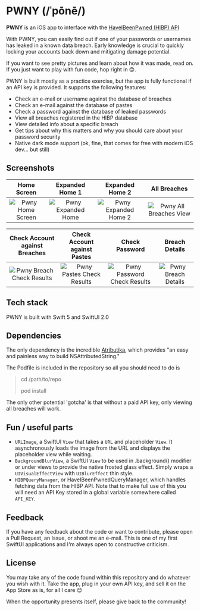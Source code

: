 # PWNY (/ˈpōnē/) 

**PWNY** is an iOS app to interface with the [HaveIBeenPwned (HIBP) API](https://haveibeenpwned.com/API/v3) 

With PWNY, you can easily find out if one of your passwords or usernames has leaked in a known data breach. Early knowledge is crucial to quickly locking your accounts back down and mitigating damage potential.

If you want to see pretty pictures and learn about how it was made, read on. If you just want to play with fun code, hop right in 😊. 

PWNY is built mostly as a practice exercise, but the app is fully functional if an API key is provided. It supports the following features:

- Check an e-mail or username against the database of breaches
- Check an e-mail against the database of pastes
- Check a password against the database of leaked passwords
- View all breaches registered in the HIBP database
- View detailed info about a specific breach
- Get tips about why this matters and why you should care about your password security
- Native dark mode support (ok, fine, that comes for free with modern iOS dev... but still)

## Screenshots

Home Screen         |  Expanded Home 1 | Expanded Home 2 | All Breaches
:-------------------------:|:-------------------------:|:-------------------------:|:------------------------:
![Pwny Home Screen](https://tarrouye.net/portfolio/assets/pwny/main_screen.PNG)  |  ![Pwny Expanded Home](https://tarrouye.net/portfolio/assets/pwny/main_expanded_1.PNG) | ![Pwny Expanded Home 2](https://tarrouye.net/portfolio/assets/pwny/main_expanded_2.PNG) | ![Pwny All Breaches View](https://tarrouye.net/portfolio/assets/pwny/all_breaches.PNG)




Check Account against Breaches |  Check Account against Pastes | Check Password | Breach Details
:-------------------------:|:-------------------------:|:-------------------------:|:---------------:
![Pwny Breach Check Results](https://tarrouye.net/portfolio/assets/pwny/breach_check_results.PNG)  |  ![Pwny Pastes Check Results](https://tarrouye.net/portfolio/assets/pwny/paste_check_result.PNG) | ![Pwny Password Check Results](https://tarrouye.net/portfolio/assets/pwny/password_check_result.PNG) | ![Pwny Breach Details](https://tarrouye.net/portfolio/assets/pwny/breach_details.PNG)


## Tech stack

PWNY is built with Swift 5 and SwiftUI 2.0

## Dependencies

The only dependency is the incredible [Atributika](https://github.com/psharanda/Atributika), which provides "an easy and painless way to build NSAttributedString."

The Podfile is included in the repository so all you should need to do is 

> cd /path/to/repo
>
> pod install

The only other potential 'gotcha' is that without a paid API key, only viewing all breaches will work. 

## Fun / useful parts

 - `URLImage`, a SwiftUI `View` that takes a `URL` and placeholder `View`. It asynchronously loads the image from the URL and displays the placeholder view while waiting. 
 - `BackgroundBlurView`, a SwiftUI `View` to be used in .background() modifier or under views to provide the native frosted glass effect. Simply wraps a `UIVisualEffectView` with `UIBlurEffect` thin style.
 - `HIBPQueryManager`, or HaveIBeenPwnedQueryManager, which handles fetching data from the HIBP API. Note that to make full use of this you will need an API Key stored in a global variable somewhere called `API_KEY`. 
 
## Feedback
If you have any feedback about the code or want to contribute, please open a Pull Request, an Issue, or shoot me an e-mail. This is one of my first SwiftUI applications and I'm always open to constructive criticism. 

## License
You may take any of the code found within this repository and do whatever you wish with it. Take the app, plug in your own API key, and sell it on the App Store as is, for all I care 😊 

When the opportunity presents itself, please give back to the community! 
